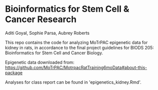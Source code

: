 # Bioinformatics for Stem Cell &amp; Cancer Research

Aditi Goyal, Sophie Parsa, Aubrey Roberts

This repo contains the code for analyzing MoTrPAC epigenetic data for kidney in rats, in accordance to the final project guidelines for BIODS 205: Bioinformatics for Stem Cell and Cancer Biology.

Epigenetic data downloaded from: https://github.com/MoTrPAC/MotrpacRatTraining6moData#about-this-package

Analyses for class report can be found in 'epigenetics_kidney.Rmd'.
